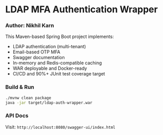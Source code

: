 # LDAP MFA Authentication Wrapper

### Author: Nikhil Karn

This Maven-based Spring Boot project implements:
- LDAP authentication (multi-tenant)
- Email-based OTP MFA
- Swagger documentation
- In-memory and Redis-compatible caching
- WAR deployable and Docker-ready
- CI/CD and 90%+ JUnit test coverage target

### Build & Run

```bash
./mvnw clean package
java -jar target/ldap-auth-wrapper.war
```

### API Docs

Visit: `http://localhost:8080/swagger-ui/index.html`
